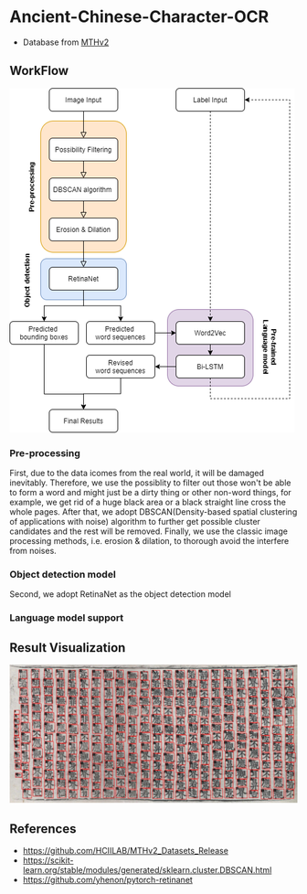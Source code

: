 # Ancient-Chinese-Character-OCR
- Database from [MTHv2](https://github.com/HCIILAB/MTHv2_Datasets_Release)

## WorkFlow
![pic](https://github.com/bill10655/Ancient-Chinese-Character-OCR/blob/main/Model%20structure.png)

### Pre-processing
First, due to the data icomes from the real world, it will be damaged inevitably. Therefore, we use the possiblity to filter out those won't be able to form a word and might just be a dirty thing or other non-word things, for example, we get rid of a huge black area or a black straight line cross the whole pages. After that, we adopt DBSCAN(Density-based spatial clustering of applications with noise) algorithm to further get possible cluster candidates and the rest will be removed. Finally, we use the classic image processing methods, i.e. erosion & dilation, to thorough avoid the interfere from noises.

### Object detection model
Second, we adopt RetinaNet as the object detection model

### Language model support

## Result Visualization
![result](https://github.com/bill10655/Ancient-Chinese-Character-OCR/blob/main/OCR_results.png)

## References
- https://github.com/HCIILAB/MTHv2_Datasets_Release
- https://scikit-learn.org/stable/modules/generated/sklearn.cluster.DBSCAN.html
- https://github.com/yhenon/pytorch-retinanet

